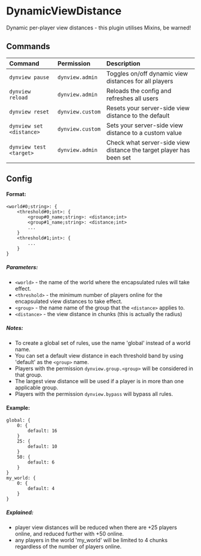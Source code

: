# DynamicViewDistance
Dynamic per-player view distances - this plugin utilises Mixins, be warned!

## Commands
| Command | Permission |  Description |
| :------ | :--------- | :---------- |
| `dynview pause` | `dynview.admin` |  Toggles on/off dynamic view distances for all players |
| `dynview reload` | `dynview.admin` |  Reloads the config and refreshes all users |
| `dynview reset` | `dynview.custom` | Resets your server-side view distance to the default |
| `dynview set <distance>` | `dynview.custom` | Sets your server-side view distance to a custom value |
| `dynview test <target>` | `dynview.admin` | Check what server-side view distance the target player has been set |

## Config
#### Format:
```
<world#0;string>: {
    <threshold#0;int>: {
        <group#0_name;string>: <distance;int>
        <group#1_name;string>: <distance;int>
        ...
    }
    <threshold#1;int>: {
        ...
    }
}
```
##### Parameters:
- `<world>` - the name of the world where the encapsulated rules will take effect.
- `<threshold>` - the minimum number of players online for the encapsulated view distances to take effect.
- `<group>` - the name name of the group that the `<distance>` applies to.
- `<distance>` - the view distance in chunks (this is actually the radius)

##### Notes:
- To create a global set of rules, use the name 'global' instead of a world name.
- You can set a default view distance in each threshold band by using 'default' as the `<group>` name.
- Players with the permission `dynview.group.<group>` will be considered in that group.
- The largest view distance will be used if a player is in more than one applicable group.
- Players with the permission `dynview.bypass` will bypass all rules.

#### Example:
```
global: {
    0: {
        default: 16
    }
    25: {
        default: 10
    }
    50: {
        default: 6
    }
}
my_world: {
    0: {
        default: 4
    }
}
```
##### Explained:
- player view distances will be reduced when there are +25 players online, and reduced further with +50 online.
- any players in the world 'my_world' will be limited to 4 chunks regardless of the number of players online.
